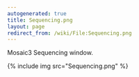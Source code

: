 ```yaml
---
autogenerated: true
title: Sequencing.png
layout: page
redirect_from: /wiki/File:Sequencing.png
---
```


Mosaic3 Sequencing window.

{% include img src="Sequencing.png" %}

